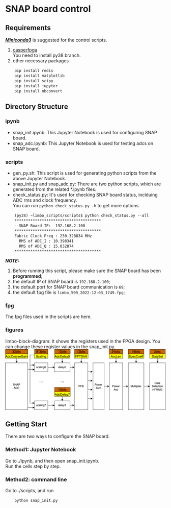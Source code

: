 # SNAP board control
## Requirements
***[Miniconda3](https://docs.conda.io/en/latest/miniconda.html)*** is suggested for the control scripts.
1. [casperfpga](https://github.com/casper-astro/casperfpga/tree/py38)  
    You need to install py38 branch.  
2. other necessary packages
```
    pip install redis
    pip install matplotlib
    pip install scipy
    pip install jupyter
    pip install nbconvert
```
## Directory Structure
### ipynb
* snap_init.ipynb: This Jupyter Notebook is used for configuring SNAP board.  
* snap_adc.ipynb: This Jupyter Notebook is used for testing adcs on SNAP board.  
### scripts
* gen_py.sh: This script is used for generating python scripts from the above Jupyter Notebook.  
* snap_init.py and snap_adc.py: There are two python scripts, which are generated from the related *.ipynb files.  
* check_status.py: It's used for checking SNAP board status, inclduing ADC rms and clock frequency.  
You can run `python check_status.py -h` to get more options.
```
    (py38) ~limbo_scripts/scripts$ python check_status.py --all
    **************************************
    --SNAP Board IP:  192.168.2.100
    **************************************
    Fabric Clock Freq : 250.328834 MHz
      RMS of ADC_I : 10.398341
      RMS of ADC_Q : 15.032874
    **************************************
```
***NOTE:***  
1. Before running this script, please make sure the SNAP board has been **programmed**;
2. the default IP of SNAP board is `192.168.2.100`; 
3. the default port for SNAP board communication is `69`;
4. the default fpg file is `limbo_500_2022-12-03_1749.fpg`;

### fpg
The fpg files used in the scripts are here.  
### figures
limbo-block-diagram: It shows the registers used in the FPGA design. You can change these register values in the snap_init.py.  
![figure](figures/limbo-block-diagram.png)
## Getting Start
There are two ways to configure the SNAP board.
### Method1: Jupyter Notebook   
Go to ./ipynb, and then open snap_init.ipynb.  
Run the cells step by step.
### Method2: command line  
Go to ./scripts, and run
```
    python snap_init.py
```
